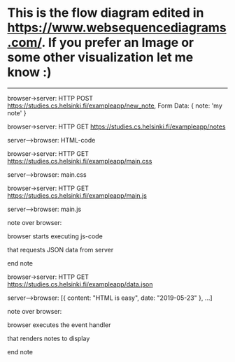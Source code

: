  # This is the flow diagram edited in https://www.websequencediagrams.com/. If you prefer an Image or some other visualization let me know :)

___________________________________________________________________________


browser->server: HTTP POST https://studies.cs.helsinki.fi/exampleapp/new_note, Form Data: { note: 'my note' } 

browser->server: HTTP GET https://studies.cs.helsinki.fi/exampleapp/notes

server-->browser: HTML-code

browser->server: HTTP GET https://studies.cs.helsinki.fi/exampleapp/main.css

server-->browser: main.css

browser->server: HTTP GET https://studies.cs.helsinki.fi/exampleapp/main.js

server-->browser: main.js



note over browser:

browser starts executing js-code

that requests JSON data from server 

end note



browser->server: HTTP GET https://studies.cs.helsinki.fi/exampleapp/data.json

server-->browser: [{ content: "HTML is easy", date: "2019-05-23" }, ...]



note over browser:

browser executes the event handler

that renders notes to display

end note


